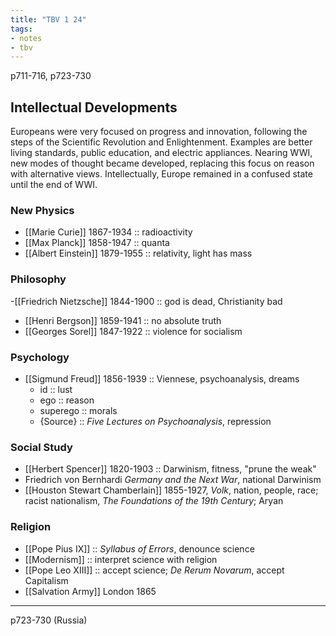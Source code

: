 ```yaml
---
title: "TBV 1 24"
tags:
- notes
- tbv
---
```

p711-716, p723-730

## Intellectual Developments
Europeans were very focused on progress and innovation, following the steps of the Scientific Revolution and Enlightenment. Examples are better living standards, public education, and electric appliances. Nearing WWI, new modes of thought became developed, replacing this focus on reason with alternative views. Intellectually, Europe remained in a confused state until the end of WWI.
### New Physics
- [[Marie Curie]] 1867-1934 :: radioactivity
- [[Max Planck]] 1858-1947 :: quanta
- [[Albert Einstein]] 1879-1955 :: relativity, light has mass
### Philosophy
 -[[Friedrich Nietzsche]] 1844-1900 :: god is dead, Christianity bad
- [[Henri Bergson]] 1859-1941 :: no absolute truth
- [[Georges Sorel]] 1847-1922 :: violence for socialism
### Psychology
- [[Sigmund Freud]] 1856-1939 :: Viennese, psychoanalysis, dreams
	- id :: lust
	- ego :: reason
	- superego :: morals
	- {Source} :: *Five Lectures on Psychoanalysis*, repression
### Social Study
- [[Herbert Spencer]] 1820-1903 :: Darwinism, fitness, "prune the weak"
- Friedrich von Bernhardi *Germany and the Next War*, national Darwinism
- [[Houston Stewart Chamberlain]] 1855-1927, *Volk*, nation, people, race; racist nationalism, *The Foundations of the 19th Century*; Aryan
### Religion
- [[Pope Pius IX]] :: *Syllabus of Errors*, denounce science
- [[Modernism]] :: interpret science with religion
- [[Pope Leo XIII]] :: accept science; *De Rerum Novarum*, accept Capitalism
- [[Salvation Army]] London 1865

---
p723-730 (Russia)
